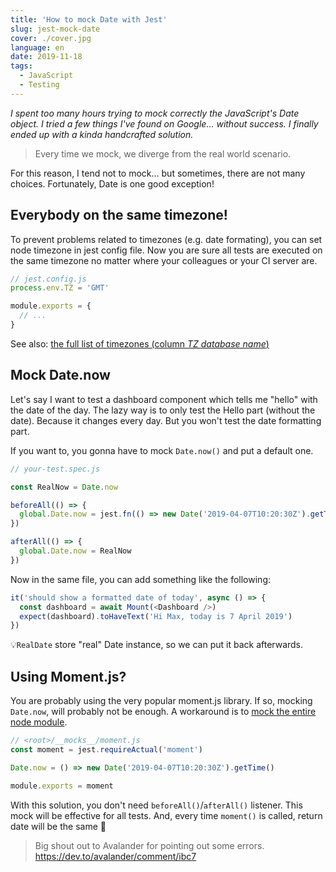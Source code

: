 ```yaml
---
title: 'How to mock Date with Jest'
slug: jest-mock-date
cover: ./cover.jpg
language: en
date: 2019-11-18
tags:
  - JavaScript
  - Testing
---
```


_I spent too many hours trying to mock correctly the JavaScript's Date object. I tried a few things
I've found on Google... without success. I finally ended up with a kinda handcrafted solution._

> Every time we mock, we diverge from the real world scenario.

For this reason, I tend not to mock... but sometimes, there are not many choices. Fortunately, Date
is one good exception!

## Everybody on the same timezone!

To prevent problems related to timezones (e.g. date formating), you can set node timezone in jest
config file. Now you are sure all tests are executed on the same timezone no matter where your
colleagues or your CI server are.

```js
// jest.config.js
process.env.TZ = 'GMT'

module.exports = {
  // ...
}
```

See also:
[the full list of timezones (column _TZ database name_)](https://en.wikipedia.org/wiki/List_of_tz_database_time_zones)

## Mock Date.now

Let's say I want to test a dashboard component which tells me "hello" with the date of the day. The
lazy way is to only test the Hello part (without the date). Because it changes every day. But you
won't test the date formatting part.

If you want to, you gonna have to mock `Date.now()` and put a default one.

```js
// your-test.spec.js

const RealNow = Date.now

beforeAll(() => {
  global.Date.now = jest.fn(() => new Date('2019-04-07T10:20:30Z').getTime())
})

afterAll(() => {
  global.Date.now = RealNow
})
```

Now in the same file, you can add something like the following:

```js
it('should show a formatted date of today', async () => {
  const dashboard = await Mount(<Dashboard />)
  expect(dashboard).toHaveText('Hi Max, today is 7 April 2019')
})
```

💡`RealDate` store "real" Date instance, so we can put it back afterwards.

## Using Moment.js?

You are probably using the very popular moment.js library. If so, mocking `Date.now`, will probably
not be enough. A workaround is to
[mock the entire node module](https://jestjs.io/docs/en/manual-mocks#mocking-node-modules).

```js
// <root>/__mocks__/moment.js
const moment = jest.requireActual('moment')

Date.now = () => new Date('2019-04-07T10:20:30Z').getTime()

module.exports = moment
```

With this solution, you don't need `beforeAll()`/`afterAll()` listener. This mock will be effective
for all tests. And, every time `moment()` is called, return date will be the same 🎉

> Big shout out to Avalander for pointing out some errors. https://dev.to/avalander/comment/ibc7

